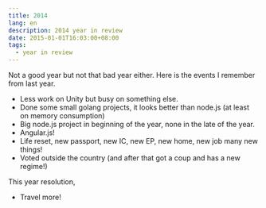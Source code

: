 ```yaml
---
title: 2014
lang: en
description: 2014 year in review
date: 2015-01-01T16:03:00+08:00
tags:
  - year in review
---
```


Not a good year but not that bad year either. Here is the events I remember from last year.

- Less work on Unity but busy on something else.
- Done some small golang projects, it looks better than node.js (at least on memory consumption)
- Big node.js project in beginning of the year, none in the late of the year.
- Angular.js!
- Life reset, new passport, new IC, new EP, new home, new job many new things!
- Voted outside the country (and after that got a coup and has a new regime!)

This year resolution,

- Travel more!
